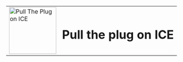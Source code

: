 <table align="center">
  <tr>
    <td><img width="128" alt="Pull The Plug on ICE" src="https://upload.wikimedia.org/wikipedia/commons/6/64/Pull_The_Plug_on_ICE.png" float="left"></td>
    <td><h1>Pull the plug on ICE</h1></td>
  </tr>
</table> 

